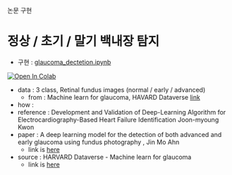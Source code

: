 논문 구현

# 정상 / 초기 / 말기 백내장 탐지
- 구현 : [glaucoma_dectetion.ipynb](https://github.com/Tieck-IT/Study/blob/main/paper/glaucoma_dectetion.ipynb)

[![Open In Colab](https://colab.research.google.com/assets/colab-badge.svg)](https://colab.research.google.com/github/Tieck-IT/Study/blob/main/paper/glaucoma_dectetion.ipynb)
  
  - data : 3 class, Retinal fundus images (normal / early / advanced)
    - from : Machine learn for glaucoma, HAVARD Dataverse [link](https://dataverse.harvard.edu/dataset.xhtml?persistentId=doi:10.7910/DVN/1YRRAC)
  - how : 
  - reference : Development and Validation of Deep-Learning Algorithm for Electrocardiography-Based Heart Failure Identification
Joon-myoung Kwon
- paper : A deep learning model for the detection of both advanced and early glaucoma using fundus photography , Jin Mo Ahn
  - link is [here](https://journals.plos.org/plosone/article?id=10.1371/journal.pone.0207982)
- source : HARVARD Dataverse - Machine learn for glaucoma
  - link is [here](https://dataverse.harvard.edu/dataset.xhtml?persistentId=doi:10.7910/DVN/1YRRAC)

